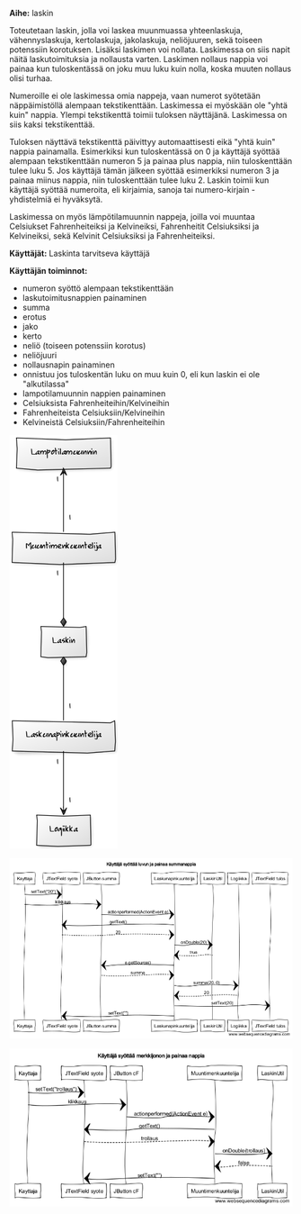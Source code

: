 **Aihe:** laskin 

Toteutetaan laskin, jolla voi laskea muunmuassa yhteenlaskuja, vähennyslaskuja, kertolaskuja, jakolaskuja, neliöjuuren, sekä toiseen potenssiin korotuksen. Lisäksi laskimen voi nollata. Laskimessa on siis napit näitä laskutoimituksia ja nollausta varten. Laskimen nollaus nappia voi painaa kun tuloskentässä on joku muu luku kuin nolla, koska muuten nollaus olisi turhaa.

Numeroille ei ole laskimessa omia nappeja, vaan numerot syötetään näppäimistöllä alempaan tekstikenttään. Laskimessa ei myöskään ole "yhtä kuin" nappia. Ylempi tekstikenttä toimii tuloksen näyttäjänä. Laskimessa on siis kaksi tekstikenttää. 

Tuloksen näyttävä tekstikenttä päivittyy automaattisesti eikä "yhtä kuin" nappia painamalla. Esimerkiksi kun tuloskentässä on 0 ja käyttäjä syöttää alempaan tekstikenttään numeron 5 ja painaa plus nappia, niin tuloskenttään tulee luku 5. Jos käyttäjä tämän jälkeen syöttää esimerkiksi numeron 3 ja painaa miinus nappia, niin tuloskenttään tulee luku 2. Laskin toimii kun käyttäjä syöttää numeroita, eli kirjaimia, sanoja tai numero-kirjain -yhdistelmiä ei hyväksytä.

Laskimessa on myös lämpötilamuunnin nappeja, joilla voi muuntaa Celsiukset Fahrenheiteiksi ja Kelvineiksi, Fahrenheitit Celsiuksiksi ja Kelvineiksi, sekä Kelvinit Celsiuksiksi ja Fahrenheiteiksi.

**Käyttäjät:** Laskinta tarvitseva käyttäjä

**Käyttäjän toiminnot:**

* numeron syöttö alempaan tekstikenttään
* laskutoimitusnappien painaminen
 * summa
 * erotus
 * jako
 * kerto
 * neliö (toiseen potenssiin korotus)
 * neliöjuuri
* nollausnapin painaminen
 * onnistuu jos tuloskentän luku on muu kuin 0, eli kun laskin ei ole "alkutilassa"
* lampotilamuunnin nappien painaminen
 * Celsiuksista Fahrenheiteihin/Kelvineihin
 * Fahrenheiteista Celsiuksiin/Kelvineihin
 * Kelvineistä Celsiuksiin/Fahrenheiteihin
 

 ![Luokkakaavio](muokattuLuokkaKaavio.png "Luokkakaavio")

 ![Sekvenssikaavio_1](Sekvenssikaavio_1.png "Sekvenssikaavio_1")

 ![Sekvenssikaavio_2](Sekvenssikaavio_2.png "Sekvenssikaavio_2")

